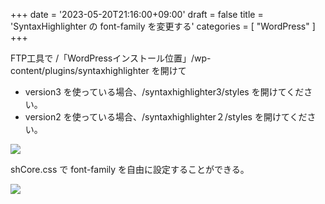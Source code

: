 +++
date = '2023-05-20T21:16:00+09:00'
draft = false
title = 'SyntaxHighlighter の font-family を変更する'
categories = [ "WordPress" ]
+++

FTP工具で /「WordPressインストール位置」/wp-content/plugins/syntaxhighlighter を開けて

- version3 を使っている場合、/syntaxhighlighter3/styles を開けてください。
- version2 を使っている場合、/syntaxhighlighter２/styles を開けてください。

![](https://image.icysamon.jp/Highlighter%20Version.webp)

shCore.css で font-family を自由に設定することができる。

![](https://image.icysamon.jp/SyntaxHighlighter%20font-family.webp)